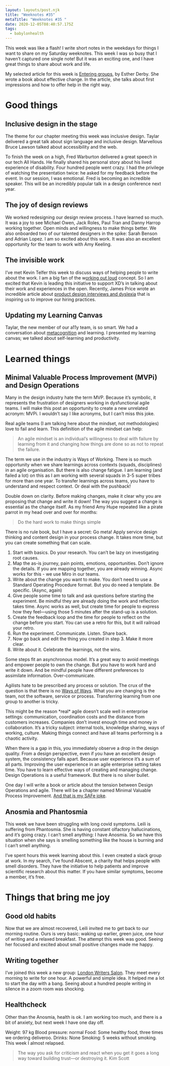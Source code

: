 ```yaml
---
layout: layouts/post.njk
title: "Weeknotes #35"
metaTitle: "Weeknotes #35 "
date: 2020-12-05T08:40:57.175Z
tags:
  - babylonhealth
---
```

This week was like a flash! I write short notes in the weekdays for things I want to share on my Saturday weeknotes. This week I was so busy that I haven’t captured one single note! But it was an exciting one, and I have great things to share about work and life.

My selected article for this week is [Entering groups](https://www.estherderby.com/entering-groups), by Esther Derby. She wrote a book about effective change. In the article, she talks about first impressions and how to offer help in the right way.

# Good things

## Inclusive design in the stage

The theme for our chapter meeting this week was inclusive design. Taylar delivered a great talk about sign language and inclusive design. Marvellous Bruce Lawson talked about accessibility and the web.

To finish the week on a high, Fred Warburton delivered a great speech in our tech All Hands. He finally shared his personal story about his lived experience of disability. Four hundred people went crazy. I had the privilege of watching the presentation twice: he asked for my feedback before the event. In our session, I was emotional. Fred is becoming an incredible speaker. This will be an incredibly popular talk in a design conference next year.

## The joy of design reviews

We worked redesigning our design review process. I have learned so much. It was a joy to see Michael Owen, Jack Roles, Paul Tran and Danny Harrop working together. Open minds and willingness to make things better. We also onboarded two of our talented designers in the spike: Sarah Benson and Adrian Lopez. I am so excited about this work. It was also an excellent opportunity for the team to work with Amy Keeling.

## The invisible work

I’ve met Kevin Telfer this week to discuss ways of helping people to write about the work. I am a big fan of the w[orking out loud](https://workingoutloud.com/) concept. So I am excited that Kevin is leading this initiative to support XD’s in talking about their work and experiences in the open. Recently, James Price wrote an incredible article about [product design interviews and dyslexia](https://medium.com/babylon-design) that is inspiring us to improve our hiring practices.

## Updating my Learning Canvas

Taylar, the new member of our a11y team, is so smart. We had a conversation about [metacognition](https://nesslabs.com/metacognition) and learning. I presented my learning canvas; we talked about self-learning and productivity.

# Learned things

## Minimal Valuable Process Improvement (MVPi) and Design Operations

Many in the design industry hate the term MVP. Because it’s symbolic, it represents the frustration of designers working in dysfunctional agile teams. I will make this post an opportunity to create a new unrelated acronym: MVPi. I wouldn’t say I like acronyms, but I can’t miss this joke.

Real agile teams (I am talking here about the mindset, not methodologies) love to fail and learn. This definition of the agile mindset can help:

> An agile mindset is an individual’s willingness to deal with failure by learning from it and changing how things are done so as not to repeat the failure.

The term we use in the industry is Ways of Working. There is so much opportunity when we share learnings across contexts (squads, disciplines) in an agile organisation. But there is also change fatigue. I am learning (and failed a lot) on this as I am working with several squads in 3-5 super tribes for more than one year. To transfer learnings across teams, you have to understand and respect context. Or deal with the pushback!

Double down on clarity. Before making changes, make it clear why you are proposing that change and write it down! The way you suggest a change is essential as the change itself. As my friend Amy Hupe repeated like a pirate parrot in my head over and over for months:

> Do the hard work to make things simple

There is no rule book, but I have a secret: Go meta! Apply service design thinking and content design in your process change. It takes more time, but you can create something that can scale.

1. Start with basics. Do your research. You can’t be lazy on investigating root causes.
2. Map the as-is journey, pain points, emotions, opportunities. Don’t ignore the details. If you are mapping together, you are already winning. Async works for this - we use Miro in our teams.
3. Write about the change you want to make. You don’t need to use a Standard Operating Procedure format. But you do need a template. Be specific. (Async, again)
4. Give people some time to talk and ask questions before starting the experiment. Be mindful they are already doing the work and reflection takes time. Async works as well, but create time for people to express how they feel—using those 5 minutes after the stand-up is a solution.
5. Create the feedback loop and the time for people to reflect on the change before you start. You can use a retro for this, but it will railroad your retro.
6. Run the experiment. Communicate. Listen. Share back.
7. Now go back and edit the thing you created in step 3. Make it more clear.
8. Write about it. Celebrate the learnings, not the wins.

Some steps fit an asynchronous model. It’s a great way to avoid meetings and empower people to own the change. But you have to work hard and write it down. And be mindful people have different preferences to assimilate information. Over-communicate.

Agilists hate to be prescribed any process or solution. The crux of the question is that there is no [Ways of Ways](https://medium.com/@johnpcutler/the-way-of-ways-6988b272bcc5). What you are changing is the team, not the software, service or process. Transferring learning from one group to another is tricky.

This might be the reason \*real\* agile doesn’t scale well in enterprise settings: communication, coordination costs and the distance from customers increases. Companies don’t invest enough time and money in collaboration. It’s a tricky subject: internal tools, knowledge sharing, ways of working, culture. Making things connect and have all teams performing is a chaotic activity.

When there is a gap in this, you immediately observe a drop in the design quality. From a design perspective, even if you have an excellent design system, the consistency falls apart. Because user experience it’s a sum of all parts. Improving the user experience in an agile enterprise setting takes time. You have to learn effective ways of creating and managing change. Design Operations is a useful framework. But there is no silver bullet.

One day I will write a book or article about the tension between Design Operations and agile. There will be a chapter named Minimal Valuable Process Improvement. [And that is my SAFe joke](https://medium.com/@johnpcutler/have-you-heard-that-one-about-safe-7a567177b806).

## Anosmia and Phantosmia

This week we have been struggling with long covid symptoms. Leili is suffering from Phantosmia. She is having constant olfactory hallucinations, and it’s going crazy. I can’t smell anything: I have Anosmia. So we have this situation when she says is smelling something like the house is burning and I can’t smell anything.

I’ve spent hours this week learning about this. I even created a slack group at work. In my search, I’ve found Abscent, a charity that helps people with smell disorders. They have the initiative to help patients and improve scientific research about this matter. If you have similar symptoms, become a member, it’s free.

# Things that bring me joy

## Good old habits

Now that we are almost recovered, Leili invited me to get back to our morning routine. Ours is very basic: waking up earlier, green juice, one hour of writing and a relaxed breakfast. The attempt this week was good. Seeing her focused and excited about small positive changes made me happy.

## Writing together

I’ve joined this week a new group: [London Writers Salon](https://writershour.com). They meet every morning to write for one hour. A powerful and simple idea. It helped me a lot to start the day with a bang. Seeing about a hundred people writing in silence in a zoom room was shocking.

## Healthcheck

Other than the Anosmia, health is ok. I am working too much, and there is a bit of anxiety, but next week I have one day off.

Weight: 97 kg
Blood pressure: normal
Food: Some healthy food, three times we ordering deliveroo.
Drinks: None
Smoking: 5 weeks without smoking. This week I almost relapsed.

> The way you ask for criticism and react when you get it goes a long way toward building trust—or destroying it.
>  Kim Scott